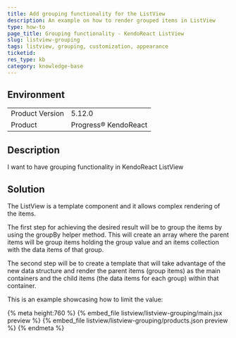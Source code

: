 ```yaml
---
title: Add grouping functionality for the ListView
description: An example on how to render grouped items in ListView
type: how-to
page_title: Grouping functionality - KendoReact ListView
slug: listview-grouping
tags: listview, grouping, customization, appearance
ticketid: 
res_type: kb
category: knowledge-base
---
```


## Environment
<table>
    <tbody>
	    <tr>
	    	<td>Product Version</td>
	    	<td>5.12.0</td>
	    </tr>
	    <tr>
	    	<td>Product</td>
	    	<td>Progress® KendoReact</td>
	    </tr>
    </tbody>
</table>


## Description
I want to have grouping functionality in KendoReact ListView

## Solution
The ListView is a template component and it allows complex rendering of the items. 

The first step for achieving the desired result will be to group the items by using the groupBy helper method. This will create an array where the parent items will be group items holding the group value and an items collection with the data items of that group. 

The second step will be to create a template that will take advantage of the new data structure and render the parent items (group items) as the main containers and the child items (the data items for each group) within that container. 

This is an example showcasing how to limit the value:
 
{% meta height:760 %}
{% embed_file listview/listview-grouping/main.jsx preview %} 
{% embed_file listview/listview-grouping/products.json preview %} 
{% endmeta %}
